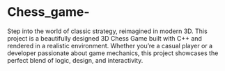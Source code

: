# Chess_game-
Step into the world of classic strategy, reimagined in modern 3D. This project is a beautifully designed 3D Chess Game built with C++ and rendered in a realistic environment. Whether you’re a casual player or a developer passionate about game mechanics, this project showcases the perfect blend of logic, design, and interactivity.
